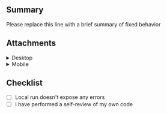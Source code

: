 ## Summary

Please replace this line with a brief summary of fixed behavior

## Attachments

<details>
  <summary>Desktop</summary>
  Please replace this line with an attachments that represent visual changes for Desktop according to task and design
</details>

<details>
  <summary>Mobile</summary>
    Please replace this line with an attachments that represent visual changes for Mobile according to task and design
</details>

## Checklist

- [ ] Local run doesn't expose any errors
- [ ] I have performed a self-review of my own code
